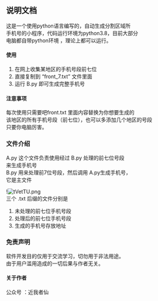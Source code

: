 ## 说明文档
这是一个使用python语言编写的，自动生成分割区域所  
手机号的小程序，代码运行环境为python3.8，目前大部分  
电脑都自带python环境 ，理论上都可以运行。

#### 使用
1. 在网上收集某地区的手机号段前七位  
2. 直接复制到 “front_7.txt” 文件里面  
3. 运行 B.py 即可生成完整手机号  
  
#### 注意事项  
每次使用只需要吧front.txt 里面内容替换为你想要生成的  
该地区的所有手机号段（前七位），也可以多添加几个地区的号段  
只要你电脑厉害。



### 文件介绍
A.py 这个文件负责使用经过 B.py 处理的前七位号段  
来生成手机号  
B.py 用来处理前7位号段，然后调用 A.py生成手机号，  
它是主文件   

!![tVetTU.png](https://s1.ax1x.com/2020/05/28/tVetTU.png)  
 三个 .txt 后缀的文件分别是  
1. 未处理的前七位手机号段  
1. 处理后的前七位手机号段  
1.  生成的手机号存放地址

### 免责声明
软件开发目的仅用于交流学习，切勿用于非法用途。  
由于用户滥用造成的一切后果与作者无关。

#### 关于作者  
公众号 ：近我者仙 
